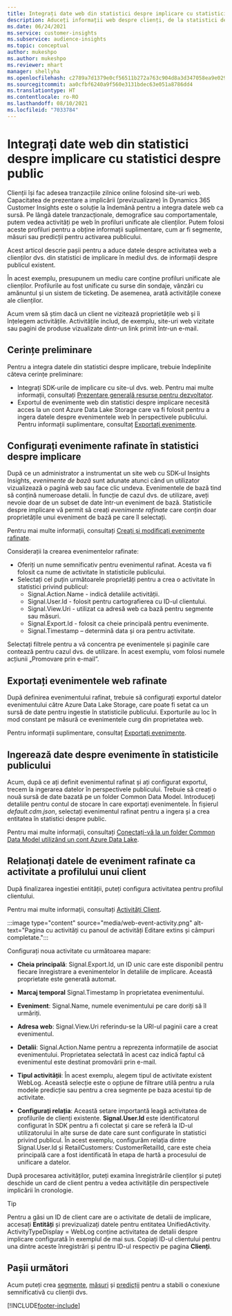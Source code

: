 ```yaml
---
title: Integrați date web din statistici despre implicare cu statistici despre public
description: Aduceți informații web despre clienți, de la statistici despre implicare la informații despre public.
ms.date: 06/24/2021
ms.service: customer-insights
ms.subservice: audience-insights
ms.topic: conceptual
author: mukeshpo
ms.author: mukeshpo
ms.reviewer: mhart
manager: shellyha
ms.openlocfilehash: c2789a7d1379e0cf56511b272a763c904d8a3d347058ea9e029aaff0f723a028
ms.sourcegitcommit: aa0cfbf6240a9f560e3131bdec63e051a8786dd4
ms.translationtype: HT
ms.contentlocale: ro-RO
ms.lasthandoff: 08/10/2021
ms.locfileid: "7033784"
---
```

# <a name="integrate-web-data-from-engagement-insights-with-audience-insights"></a>Integrați date web din statistici despre implicare cu statistici despre public

Clienții își fac adesea tranzacțiile zilnice online folosind site-uri web. Capacitatea de prezentare a implicării (previzualizare) în Dynamics 365 Customer Insights este o soluție la îndemână pentru a integra datele web ca sursă. Pe lângă datele tranzacționale, demografice sau comportamentale, putem vedea activități pe web în profiluri unificate ale clienților. Putem folosi aceste profiluri pentru a obține informații suplimentare, cum ar fi segmente, măsuri sau predicții pentru activarea publicului.

Acest articol descrie pașii pentru a aduce datele despre activitatea web a clienților dvs. din statistici de implicare în mediul dvs. de informații despre publicul existent.

În acest exemplu, presupunem un mediu care conține profiluri unificate ale clienților. Profilurile au fost unificate cu surse din sondaje, vânzări cu amănuntul și un sistem de ticketing. De asemenea, arată activitățile conexe ale clienților. 

Acum vrem să știm dacă un client ne vizitează proprietățile web și îi înțelegem activitățile. Activitățile includ, de exemplu, site-uri web vizitate sau pagini de produse vizualizate dintr-un link primit într-un e-mail.

## <a name="prerequisites"></a>Cerințe preliminare

Pentru a integra datele din statistici despre implicare, trebuie îndeplinite câteva cerințe preliminare: 

- Integrați SDK-urile de implicare cu site-ul dvs. web. Pentru mai multe informații, consultați [Prezentare generală resurse pentru dezvoltator](../engagement-insights/developer-resources.md).
- Exportul de evenimente web din statistici despre implicare necesită acces la un cont Azure Data Lake Storage care va fi folosit pentru a ingera datele despre evenimentele web în perspectivele publicului. Pentru informații suplimentare, consultaț [Exportați evenimente](../engagement-insights/export-events.md).

## <a name="configure-refined-events-in-engagement-insights"></a>Configurați evenimente rafinate în statistici despre implicare

După ce un administrator a instrumentat un site web cu SDK-ul Insights Insights, *evenimente de bază* sunt adunate atunci când un utilizator vizualizează o pagină web sau face clic undeva. Evenimentele de bază tind să conțină numeroase detalii. În funcție de cazul dvs. de utilizare, aveți nevoie doar de un subset de date într-un eveniment de bază. Statisticile despre implicare vă permit să creați *evenimente rafinate* care conțin doar proprietățile unui eveniment de bază pe care îl selectați.     

Pentru mai multe informații, consultați [Creați și modificați evenimente rafinate](../engagement-insights/refined-events.md).

Considerații la crearea evenimentelor rafinate: 

- Oferiți un nume semnificativ pentru evenimentul rafinat. Acesta va fi folosit ca nume de activitate în statisticile publicului.
- Selectați cel puțin următoarele proprietăți pentru a crea o activitate în statistici privind publicul: 
    - Signal.Action.Name - indică detaliile activității.
    - Signal.User.Id - folosit pentru cartografierea cu ID-ul clientului.
    - Signal.View.Uri - utilizat ca adresă web ca bază pentru segmente sau măsuri.
    - Signal.Export.Id - folosit ca cheie principală pentru evenimente.
    - Signal.Timestamp – determină data și ora pentru activitate.

Selectați filtrele pentru a vă concentra pe evenimentele și paginile care contează pentru cazul dvs. de utilizare. În acest exemplu, vom folosi numele acțiunii „Promovare prin e-mail”.

## <a name="export-the-refined-web-events"></a>Exportați evenimentele web rafinate 

După definirea evenimentului rafinat, trebuie să configurați exportul datelor evenimentului către Azure Data Lake Storage, care poate fi setat ca un sursă de date pentru ingestie în statisticile publicului. Exporturile au loc în mod constant pe măsură ce evenimentele curg din proprietatea web.

Pentru informații suplimentare, consultaț [Exportați evenimente](../engagement-insights/export-events.md).

## <a name="ingest-event-data-to-audience-insights"></a>Ingerează date despre evenimente în statisticile publicului

Acum, după ce ați definit evenimentul rafinat și ați configurat exportul, trecem la ingerarea datelor în perspectivele publicului. Trebuie să creați o nouă sursă de date bazată pe un folder Common Data Model. Introduceți detaliile pentru contul de stocare în care exportați evenimentele. În fișierul *default.cdm.json*, selectați evenimentul rafinat pentru a ingera și a crea entitatea în statistici despre public.

Pentru mai multe informații, consultați [Conectați-vă la un folder Common Data Model utilizând un cont Azure Data Lake](connect-common-data-model.md).


## <a name="relate-refined-event-data-as-an-activity-of-a-customer-profile"></a>Relaționați datele de eveniment rafinate ca activitate a profilului unui client

După finalizarea ingestiei entității, puteți configura activitatea pentru profilul clientului.

Pentru mai multe informații, consultați [Activități Client](activities.md).

:::image type="content" source="media/web-event-activity.png" alt-text="Pagina cu activități cu panoul de activități Editare extins și câmpuri completate.":::

Configurați noua activitate cu următoarea mapare: 

- **Cheia principală**: Signal.Export.Id, un ID unic care este disponibil pentru fiecare înregistrare a evenimentelor în detaliile de implicare. Această proprietate este generată automat.

- **Marcaj temporal** Signal.Timestamp în proprietatea evenimentului.

- **Eveniment**: Signal.Name, numele evenimentului pe care doriți să îl urmăriți.

- **Adresa web**: Signal.View.Uri referindu-se la URI-ul paginii care a creat evenimentul.

- **Detalii**: Signal.Action.Name pentru a reprezenta informațiile de asociat evenimentului. Proprietatea selectată în acest caz indică faptul că evenimentul este destinat promovării prin e-mail.

- **Tipul activității**: În acest exemplu, alegem tipul de activitate existent WebLog. Această selecție este o opțiune de filtrare utilă pentru a rula modele predicție sau pentru a crea segmente pe baza acestui tip de activitate.

- **Configurați relația**: Această setare importantă leagă activitatea de profilurile de clienți existente. **Signal.User.Id** este identificatorul configurat în SDK pentru a fi colectat și care se referă la ID-ul utilizatorului în alte surse de date care sunt configurate în statistici privind publicul. În acest exemplu, configurăm relația dintre Signal.User.Id și RetailCustomers: CustomerRetailId, care este cheia principală care a fost identificată în etapa de hartă a procesului de unificare a datelor.

După procesarea activităților, puteți examina înregistrările clienților și puteți deschide un card de client pentru a vedea activitățile din perspectivele implicării în cronologie. 

> [!TIP]
> Pentru a găsi un ID de client care are o activitate de detalii de implicare, accesați **Entități** și previzualizați datele pentru entitatea UnifiedActivity. ActivityTypeDisplay = WebLog conține activitatea de detalii despre implicare configurată în exemplul de mai sus. Copiați ID-ul clientului pentru una dintre aceste înregistrări și pentru ID-ul respectiv pe pagina **Clienți**.

## <a name="next-steps"></a>Pașii următori

Acum puteți crea [segmente](segments.md), [măsuri](measures.md) și [predicții](predictions.md) pentru a stabili o conexiune semnificativă cu clienții dvs.


[!INCLUDE[footer-include](../includes/footer-banner.md)]
